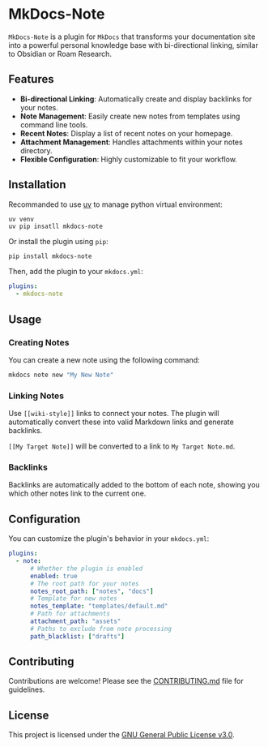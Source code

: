 # MkDocs-Note

<!-- [![PyPI version](https://badge.fury.io/py/mkdocs-note.svg)](https://badge.fury.io/py/mkdocs-note) -->

`MkDocs-Note` is a plugin for `MkDocs` that transforms your documentation site into a powerful personal knowledge base with bi-directional linking, similar to Obsidian or Roam Research.

## Features

- **Bi-directional Linking**: Automatically create and display backlinks for your notes.
- **Note Management**: Easily create new notes from templates using command line tools.
- **Recent Notes**: Display a list of recent notes on your homepage.
- **Attachment Management**: Handles attachments within your notes directory.
- **Flexible Configuration**: Highly customizable to fit your workflow.

## Installation

Recommanded to use [uv](https://docs.astral.sh/uv/) to manage python virtual environment:

```
uv venv
uv pip insatll mkdocs-note
```

Or install the plugin using `pip`:

```bash
pip install mkdocs-note
```

Then, add the plugin to your `mkdocs.yml`:

```yaml
plugins:
  - mkdocs-note
```

## Usage

### Creating Notes

You can create a new note using the following command:

```bash
mkdocs note new "My New Note"
```

### Linking Notes

Use `[[wiki-style]]` links to connect your notes. The plugin will automatically convert these into valid Markdown links and generate backlinks.

`[[My Target Note]]` will be converted to a link to `My Target Note.md`.

### Backlinks

Backlinks are automatically added to the bottom of each note, showing you which other notes link to the current one.

## Configuration

You can customize the plugin's behavior in your `mkdocs.yml`:

```yaml
plugins:
  - note:
      # Whether the plugin is enabled
      enabled: true
      # The root path for your notes
      notes_root_path: ["notes", "docs"]
      # Template for new notes
      notes_template: "templates/default.md"
      # Path for attachments
      attachment_path: "assets"
      # Paths to exclude from note processing
      path_blacklist: ["drafts"]
```

## Contributing

Contributions are welcome! Please see the [CONTRIBUTING.md](CONTRIBUTING.md) file for guidelines.

## License

This project is licensed under the [GNU General Public License v3.0](LICENSE).
